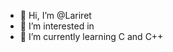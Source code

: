 - 👋 Hi, I’m @Lariret
- 👀 I’m interested in 
- 🌱 I’m currently learning C and C++

<!---
Lariret/Lariret is a ✨ special ✨ repository because its `README.md` (this file) appears on your GitHub profile.
You can click the Preview link to take a look at your changes.
--->

